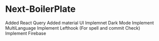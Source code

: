 # Next-BoilerPlate

Added React Query
Added material UI
Implemnet Dark Mode
Implement MultiLanguage
Implement Lefthook (For spell and commit Check)
Implement Firebase

